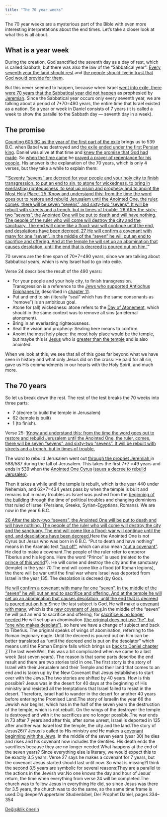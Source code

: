 ```yaml
---
title: "The 70 year weeks"
---
```



The 70 year weeks are a mysterious part of the Bible with even more interesting interpretations about the end times. Let’s take a closer look at what this is all about.


## What is a year week

<a name="e18f"></a>
During the creation, God sanctified the seventh day as a day of rest, which is called Sabbath, but there was also the law of the “Sabbatical year”: [Every seventh year the land should rest](https://www.bibleserver.com/NIV/Leviticus25%3A1-7) and [the people should live in trust that God would provide for them](https://www.bibleserver.com/NIV/Leviticus25%3A20-22).

But this never seemed to happen, because when Israel [went into exile, there were 70 years that the Sabbatical year did not happen](https://www.bibleserver.com/NIV/2%20Chronicles36%3A20-21) as prophesied by [Jeremiah](https://www.bibleserver.com/NIV/Jeremiah25%3A11-12). Since the Sabbatical year occurs only every seventh year, we are talking about a period of 7*70=490 years, the entire time that Israel existed as a nation. So a year or week in Daniel consists of 7 years (it is called a week to show the parallel to the Sabbath day — seventh day in a week).


## The promise

<a name="2d32"></a>
[Counting 605 BC as the year of the first part of the exile](https://seminary.bju.edu/theology-in-3d/so-was-it-70-years-or-not/) brings us to 539 B.C. when Babel was destroyed and [the exile ended under the first Persian king](https://www.bibleserver.com/NIV/2%20Chronicles36%3A22-23). Daniel was alive at that time and [knew the promise that God had made](https://www.bibleserver.com/NIV/Jeremiah29%3A10). So [when the time came](https://www.bibleserver.com/NIV/Daniel9%3A1-2) he [prayed a prayer of repentance for his people](https://www.bibleserver.com/NIV/Daniel9%3A3-19). His answer is the explanation of the 70 years, which is only 4 verses, but they take a while to explain them:

“[‘Seventy “sevens” are decreed for your people and your holy city to finish transgression, to put an end to sin, to atone for wickedness, to bring in everlasting righteousness, to seal up vision and prophecy and to anoint the Most Holy Place. 25 ‘Know and understand this: from the time the word goes out to restore and rebuild Jerusalem until the Anointed One, the ruler, comes, there will be seven “sevens”, and sixty-two “sevens”. It will be rebuilt with streets and a trench, but in times of trouble. 26 After the sixty-two “sevens”, the Anointed One will be put to death and will have nothing. The people of the ruler who will come will destroy the city and the sanctuary. The end will come like a flood: war will continue until the end, and desolations have been decreed. 27 He will confirm a covenant with many for one “seven”. In the middle of the “seven” he will put an end to sacrifice and offering. And at the temple he will set up an abomination that causes desolation, until the end that is decreed is poured out on him.’](https://www.bibleserver.com/NIV/Daniel9%3A24-27)”

70 sevens are the time span of 70*7=490 years, since we are talking about Sabbatical years, which is why Israel had to go into exile.

Verse 24 describes the result of the 490 years:

- For your people and your holy city, to finish transgression. Transgression is a reference to the [Jews who supported Antiochus Epiphanes IV](https://www.bibleserver.com/NIV/Daniel9%3A24-27), described in [chapter 11](https://www.bibleserver.com/NIV/Daniel11%3A32).
- Put and end to sin (literally “seal” which has the same consonants as “remove”) is an ambitious goal.
- Atone for (all) wickedness: atone refers to the [Day of Atonement,](https://www.bibleserver.com/NIV/Leviticus16) which should in the same context was to remove all sins (an eternal atonement).
- Bring in an everlasting righteousness.
- Seal the vision and prophecy: Sealing here means to confirm.
- Anoint the most holy place: the most holy place would be the temple, but maybe this is [Jesus](https://www.bibleserver.com/NIV/Romans3%3A25) who is [greater than the temple](https://www.bibleserver.com/NIV/Matthew12%3A6) and is also anointed.


When we look at this, we see that all of this goes far beyond what we have seen in history and what only Jesus did on the cross: He paid for all sin, gave us His commandments in our hearts with the Holy Spirit, and much more.


## The 70 years

<a name="6576"></a>
So let us break down the rest. The rest of the test breaks the 70 weeks into three parts:

- 7 (decree to build the temple in Jerusalem)
- 62 (temple is built)
- 1 (to finish).


Verse 25: [‘Know and understand this: from the time the word goes out to restore and rebuild Jerusalem until the Anointed One, the ruler, comes, there will be seven “sevens”, and sixty-two “sevens”. It will be rebuilt with streets and a trench, but in times of trouble.](https://www.bibleserver.com/NIV/Daniel9%3A24-27)

The word to rebuild Jerusalem went out [through the prophet Jeremiah ](https://www.bibleserver.com/NIV/Jeremiah30%3A18)in 588/587 during the fall of Jerusalem. This takes the first 7*7 =49 years and ends in 539 when the [Anointed One Cyrus](https://www.bibleserver.com/NIV/Isaiah45%3A1) [issues a decree to rebuild Jerusalem](https://www.bibleserver.com/NIV/2%20Chronicles36%3A22-23).

Then it takes a while until the temple is rebuilt, which is the year 440 under Nehemiah, and 62*7=434 years pass by when the temple is built and remains but in many troubles as Israel was pushed from the [beginning of the building](https://www.bibleserver.com/NIV/Nehemiah4) through the time of political troubles and changing dominions that ruled of Israel (Persians, Greeks, Syrian-Egyptians, Romans). We are now in the year 6 B.C.



[26 After the sixty-two “sevens”, the Anointed One will be put to death and will have nothing. The people of the ruler who will come will destroy the city and the sanctuary. The end will come like a flood: war will continue until the end, and desolations have been decreed.](https://www.bibleserver.com/NIV/Daniel9%3A24-27)Here the Anointed One is not Cyrus but Jesus who was born in 6 B.C. “Put to death and have nothing” means in the Aramaic text [“cut off”](https://biblehub.com/interlinear/daniel/9-26.htm), which can also mean [“cut a covenant”](https://biblehub.com/hebrew/3772.htm). He died to make a covenant.The people of the ruler refer to emperor Tiberius and his legions. Here the word “Prince” is used (related to the [prince of this world](https://www.bibleserver.com/NIV/John12%3A31)?). He will come and destroy the city and the sanctuary (temple) in the year 70.The end will come like a flood (of Roman legions), the there will be war until the final war where Israel was deported from Israel in the year 135. The desolation is decreed (by God).



[He will confirm a covenant with many for one “seven”. In the middle of the “seven” he will put an end to sacrifice and offering. And at the temple he will set up an abomination that causes desolation, until the end that is decreed is poured out on him.](https://www.bibleserver.com/NIV/Daniel9%3A24-27)Since the last subject is God, He will make a [covenant with many](https://www.bibleserver.com/NIV/Jeremiah31%3A31-34), which is the [new covenant of Jesus](https://www.bibleserver.com/NIV/Hebrews8%3A6).In the middle of the “seven” he will put an end to sacrifice and offering, for [sacrifice is no longer needed](https://www.bibleserver.com/NIV/Hebrews10%3A1-18).He will set up an abomination ([the original does not use “he”, but “one who makes desolate”](https://biblehub.com/interlinear/daniel/9-27.htm)), so here we have a change of subject and back to Tiberius. The original speaks of wings of abomination, referring to the Roman legionary eagle. Until the decreed is poured out on him can be better translated as “until the decreed end is put on the desolator” which means until the Roman Empire falls which brings us [back to Daniel chapter 7](../../../../bible/daniel/expl/the-four-kingdoms-in-daniel).The last weekWell, this was a bit complicated when we came to a last week (last seven years). The reason is that some parts describe the end result and there are two stories told in one.The first story is the story of Israel with their Jerusalem and their Temple and their land that comes to an end and is taken up by the New Covenant that Jesus establishes to start over with the Jews.The two stories are shifted by 40 years. How is this possible? Jesus was in the desert for 40 days at the beginning of His ministry and resisted all the temptations that Israel failed to resist in the desert. Therefore, Israel had to wander in the desert for another 40 years before entering the Promised Land.The story of IsraelIn the year 66 the Jewish war begins, which has in the half of the seven years the destruction of the temple, which is not rebuilt. On the wings of the destroyer the temple is destroyed and with it the sacrifices are no longer possible.The war ends in 73 after 7 years and after this, after some unrest, Israel is deported in 135 after another war. Israel lost the temple, the city and the land.The story of Jesus26/7 Jesus is called to His ministry and He makes a [covenant beginning with the Jews](https://www.bibleserver.com/NIV/Matthew15%3A23-24). In the middle of the seven years (year 30) he dies and rises and his covenant now includes the Gentiles. His death ends the sacrifices because they are no longer needed.What happens at the end of the seven years? Since everything else is literary, we would expect this to be exactly 3.5 years. Verse 27 says he makes a covenant for 7 years, but the covenant Jesus started should last until now. So what is missing?I think the second 3.5 years are symbolic for several reasons:They are a parallel to the actions in the Jewish war.No one knows the day and hour of Jesus’ return, the time when everything from verse 24 will be completed.The church was to follow Jesus in everything He did, so since Jesus was there for 3.5 years, the church was to do the same, so the same time frame is used.Dig deeperWuppertaler Studienbibel, Der Prophet Daniel, pages 334–354


[Değişiklik önerin](https://github.com/revelation-today/revelation-today/blob/main/exampleSite/content/docs/bible/daniel/expl/the-70-year-weeks.md)
